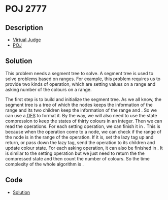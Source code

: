 # POJ 2777

## Description

- [Virtual Judge](https://vjudge.net/problem/POJ-2777)
- [POJ](http://poj.org/problem?id=2777)

## Solution

This problem needs a segment tree to solve. A segment tree is used to solve problems based on ranges. For example, this problem requires us to provide two kinds of operation, which are setting values on a range and asking number of the colours on a range.

The first step is to build and initialize the segment tree. As we all know, the segment tree is a tree of which the nodes keeps the information of the range <data value="o{[}v{l}o{,}v{r}o{]}"></data> and its two children keep the information of the range <data value="o{[}v{l}o{,}f{v{l}o{+}o{r}l{}c{2}}o{]}"></data> and <data value="o{[}f{v{l}o{+}o{r}l{}c{2}}o{+}c{1}o{,}v{r}o{]}"></data>. So we can use a <abbr title="Depth-First Search">DFS</abbr> to format it. By the way, we will also need to use the state compression to keep the states of thirty colours in an integer. Then we can read the operations. For each setting operation, we can finish it in <data value="o{O}o{(}o{lg}v{n}o{)}"></data>. This is because when the operation come to a node, we can check if the range of the node is in the range of the operation. If it is, set the lazy tag up and return, or pass down the lazy tag, send the operation to its children and update colour state. For each asking operation, it can also be finished in <data value="o{O}o{(}o{lg}v{n}o{)}"></data>. It is similar to the setting operation but we just need to return the the compressed state and then count the number of colours. So the time complexity of the whole algorithm is <data value="o{O}o{(}v{n}o{}o{lg}v{n}o{)}"></data>.

## Code

- [Solution](POJ.2777.0.cpp)
